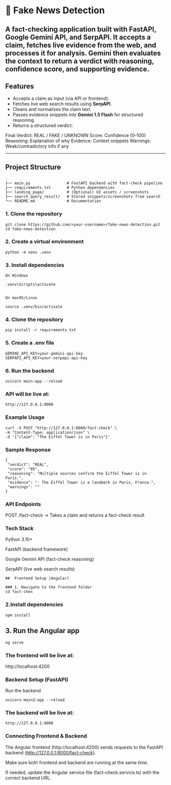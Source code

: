 # 📰 Fake News Detection

A fact-checking application built with FastAPI, Google Gemini API, and SerpAPI.
It accepts a claim, fetches live evidence from the web, and processes it for analysis.
Gemini then evaluates the context to return a verdict with reasoning, confidence score, and supporting evidence.
---

##  Features
- Accepts a claim as input (via API or frontend).  
- Fetches live web search results using **SerpAPI**.  
- Cleans and normalizes the claim text.  
- Passes evidence snippets into **Gemini 1.5 Flash** for structured reasoning.  
- Returns a structured verdict:

Final Verdict: REAL / FAKE / UNKNOWN
Score: Confidence (0–100)
Reasoning: Explanation of why
Evidence: Context snippets
Warnings: Weak/contradictory info if any

---

##  Project Structure
```text
.
├── main.py                # FastAPI backend with fact-check pipeline  
├── requirements.txt       # Python dependencies  
├── landing_page/          # (Optional) UI assets / screenshots  
├── search_query_result/   # Stored snippets/screenshots from search  
└── README.md              # Documentation  
```
### 1. Clone the repository
```
git clone https://github.com/<your-username>/fake-news-detection.git
cd fake-news-detection
```
### 2. Create a virtual environment
```
python -m venv .venv
```
### 3. Install dependencies
```
On Windows

.venv\Scripts\activate


On macOS/Linux

source .venv/bin/activate
```
### 4. Clone the repository
```
pip install -r requirements.txt
```

### 5. Create a .env file
```
GEMINI_API_KEY=your-gemini-api-key
SERPAPI_API_KEY=your-serpapi-api-key

```

### 6. Run the backend
```
uvicorn main:app --reload

```
### API will be live at:
```
http://127.0.0.1:8000

```

 ### Example Usage
 ```
curl -X POST "http://127.0.0.1:8000/fact-check" \
-H "Content-Type: application/json" \
-d '{"claim": "The Eiffel Tower is in Paris"}'

```
 ### Sample Response
 ```
{
  "verdict": "REAL",
  "score": "95",
  "reasoning": "Multiple sources confirm the Eiffel Tower is in Paris.",
  "evidence": "- The Eiffel Tower is a landmark in Paris, France.",
  "warnings": ""
}

```
 
### API Endpoints
POST /fact-check   → Takes a claim and returns a fact-check result

### Tech Stack

Python 3.10+

FastAPI (backend framework)

Google Gemini API (fact-check reasoning)

SerpAPI (live web search results)

```
##  Frontend Setup (Angular)

### 1. Navigate to the frontend folder
cd fact-chex

```
###  2.Install dependencies
```
npm install

```
## 3. Run the Angular app
```
ng serve

```
### The frontend will be live at: 
http://localhost:4200

### Backend Setup (FastAPI)
Run the backend
```
uvicorn main2:app --reload
```
### The backend will be live at:
```
http://127.0.0.1:8000

```

### Connecting Frontend & Backend
The Angular frontend (http://localhost:4200) sends requests to the FastAPI backend (http://127.0.0.1:8000/fact-check).

Make sure both frontend and backend are running at the same time.

If needed, update the Angular service file (fact-check.service.ts) with the correct backend URL.
















